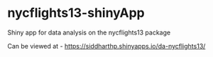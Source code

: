 # nycflights13-shinyApp
Shiny app for data analysis on the nycflights13 package

Can be viewed at - https://siddharthp.shinyapps.io/da-nycflights13/

